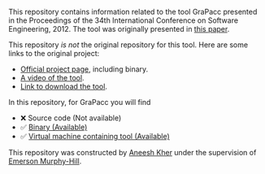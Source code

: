 This repository contains information related to the tool GraPacc presented in the Proceedings of the 34th International Conference on Software Engineering, 2012. The tool was originally presented in [this paper](http://dl.acm.org/citation.cfm?id=2337431#).

This repository _is not_ the original repository for this tool. Here are some links to the original project:  
* [Official project page](http://home.engineering.iastate.edu/~anhnt/Research/GraPacc/), including binary.
* [A video of the tool](http://home.engineering.iastate.edu/~anhnt/Research/GraPacc/?page=video).
* [Link to download the tool](http://home.engineering.iastate.edu/~anhnt/Research/GraPacc/Files/GraPaccPlugin_Update.zip).

In this repository, for GraPacc you will find
* :x: Source code (Not available)
* :white_check_mark: [Binary (Available)](https://github.com/SoftwareEngineeringToolDemos/ICSE-2012-GraPacc/blob/master/GraPaccPlugin_Update.zip)  
* :white_check_mark: [Virtual machine containing tool (Available)]()

This repository was constructed by [Aneesh Kher](https://github.com/aneeshkher) under the supervision of [Emerson Murphy-Hill](https://github.com/CaptainEmerson).
